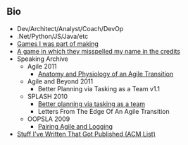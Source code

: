 ## Bio
* Dev/Architect/Analyst/Coach/DevOp  
* .Net/Python/JS/Java/etc  
* [Games I was part of making](https://goo.gl/IJlAUm)  
* [A game in which they misspelled my name in the credits](https://goo.gl/rS1szx)  
* Speaking Archive
    * Agile 2011
        * [Anatomy and Physiology of an Agile Transition](https://goo.gl/NdnFy0)
    * Agile and Beyond 2011
        * Better Planning via Tasking as a Team v1.1
    * SPLASH 2010
        * [Better planning via tasking as a team](https://goo.gl/lSTKdJ) 
        * Letters From The Edge Of An Agile Transition
    * OOPSLA 2009
        * [Pairing Agile and Logging](https://goo.gl/Trqj6g)
* [Stuff I've Written That Got Published (ACM List)](https://goo.gl/y3kYxt)